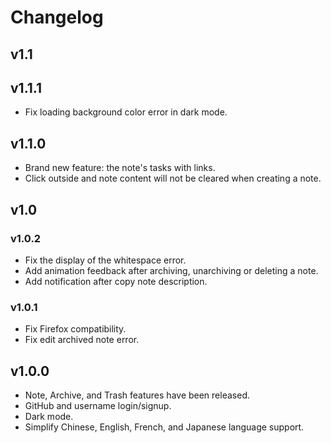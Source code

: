 # Changelog

## v1.1

## v1.1.1

- Fix loading background color error in dark mode.

## v1.1.0

- Brand new feature: the note's tasks with links.
- Click outside and note content will not be cleared when creating a note.

## v1.0

### v1.0.2

- Fix the display of the whitespace error.
- Add animation feedback after archiving, unarchiving or deleting a note.
- Add notification after copy note description.

### v1.0.1

- Fix Firefox compatibility.
- Fix edit archived note error.

## v1.0.0

- Note, Archive, and Trash features have been released.
- GitHub and username login/signup.
- Dark mode.
- Simplify Chinese, English, French, and Japanese language support.
